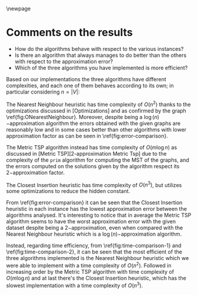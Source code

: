 \newpage

# Comments on the results

- How do the algorithms behave with respect to the various instances? 
- Is there an algorithm that always manages to do better than the others with respect to the approximation error? 
- Which of the three algorithms you have implemented is more efficient?

Based on our implementations the three algorithms have different complexities, 
and each one of them behaves according to its own; in particular considering 
$n=|V|$:

The Nearest Neighbour heuristic has time complexity of $O(n^2)$ thanks to the 
optimizations discussed in [Optimizations] and as confirmed by the 
graph \ref{fig:ONearestNeighbour}. Moreover, despite being a 
$\log(n)-$approximation algorithm the errors obtained with the given graphs 
are reasonably low and in some cases better than other algorithms with lower 
approximation factor as can be seen in \ref{fig:error-comparison}.

The Metric TSP algorithm instead has time complexity of $O(m\log n)$ as 
discussed in [Metric TSP][2-approximation Metric Tsp] due to the complexity of 
the `prim` algorithm for computing the MST of the graphs, and the errors 
computed on the solutions given by the algorithm respect its $2-$approximation 
factor.

The Closest Insertion heuristic has time complexity of $O(n^3)$, but utilizes some optimizations to reduce the hidden constant.

From \ref{fig:error-comparison} it can be seen that the Closest Insertion 
heuristic in each instance has the lowest approximation error between the 
algorithms analysed. It's interesting to notice that in average the Metric TSP 
algorithm seems to have the worst approximation error with the given dataset 
despite being a $2-$approximation, even when compared with 
the Nearest Neighbour heuristic which is a $\log(n)-$approximation algorithm.


Instead, regarding time efficiency, from \ref{fig:time-comparison-1} and 
\ref{fig:time-comparison-2}, it can be seen that the most efficient of the 
three algorithms implemented is the Nearest Neighbour heuristic which we were 
able to implement with a time complexity of $O(n^2)$. Followed in increasing 
order by the Metric TSP algorithm with time complexity of $O(m\log n)$ and at 
last there's the Closest Insertion heuristic, which has the slowest 
implementation with a time complexity of $O(n^3)$.